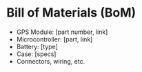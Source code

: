 # Bill of Materials (BoM)

- GPS Module: [part number, link]
- Microcontroller: [part, link]
- Battery: [type]
- Case: [specs]
- Connectors, wiring, etc.
